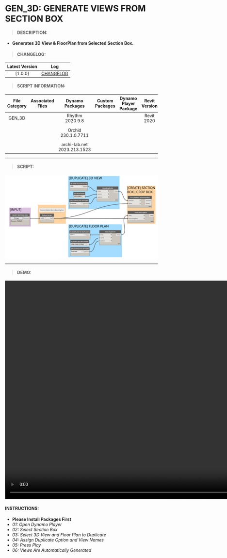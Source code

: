 # GEN_3D: GENERATE VIEWS FROM SECTION BOX

> #### DESCRIPTION: 
- **Generates 3D View & FloorPlan from Selected Section Box.**

> #### CHANGELOG:

| Latest Version | Log |
| :-------: | :----: | 
|[1.0.0] | [CHANGELOG](/_scripts/_general/3D/changelog/GEN_3D_GenerateSectionBox.md) |

> #### SCRIPT INFORMATION: 

| File Category| Associated Files | Dynamo Packages | Custom Packages | Dynamo Player Package | Revit Version | Author | Modified By | File Name & Location |
| :-------: | :----: | :---: | :---: | :---: | :---: | :---: | :---: | :--:
| GEN_3D   |  | Rhythm 2020.9.8 | | | Revit 2020 | Cathrine Macabuhay | | 20220902_GEN_3D_Generate_3DandPlanViewsfromSectionBox V.1.0.0 |
|           |  | Orchid 230.1.0.7711 | | | | | | (https://bimcapcom.sharepoint.com/:f:/s/BCP-Main/EpfrAy1JSu5Cn-xTW2LLi48BnJSr8jEtNf6CHGVmLtslJQ?e=w66SbE) |                
|           |  | archi-lab.net 2023.213.1523 |                   

----------------------------------------------------------------

> #### SCRIPT: 
<img src="./_scripts/_general/3D/images/GEN_3D_GenerateSectionBox.png">

------------------------------------------------------------------------------

> #### **DEMO**: 

<video width="1280" height="720" controls>
 <source src="./_scripts/_general/3D/demo/GEN_3D_GenerateSectionBox.mp4" type="video/mp4">
</video>

#### INSTRUCTIONS: 
- **Please Install Packages First**
- *01: Open Dynamo Player*
- *02: Select Section Box*
- *03: Select 3D View and Floor Plan to Duplicate*
- *04: Assign Duplicate Option and View Names*
- *05: Press Play*
- *06: Views Are Automatically Generated*